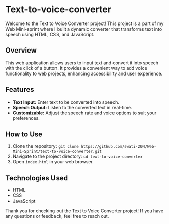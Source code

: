 # Text-to-voice-converter

Welcome to the Text to Voice Converter project! This project is a part of my Web Mini-sprint where I built a dynamic converter that transforms text into speech using HTML, CSS, and JavaScript.

## Overview

This web application allows users to input text and convert it into speech with the click of a button. It provides a convenient way to add voice functionality to web projects, enhancing accessibility and user experience.

## Features

- **Text Input:** Enter text to be converted into speech.
- **Speech Output:** Listen to the converted text in real-time.
- **Customizable:** Adjust the speech rate and voice options to suit your preferences.

## How to Use

1. Clone the repository: `git clone https://github.com/swati-204/Web-Mini-Sprint/text-to-voice-converter.git`
2. Navigate to the project directory: `cd text-to-voice-converter`
3. Open `index.html` in your web browser.

## Technologies Used

- HTML
- CSS
- JavaScript

Thank you for checking out the Text to Voice Converter project! If you have any questions or feedback, feel free to reach out.
